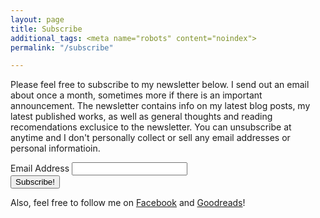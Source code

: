 ```yaml
---
layout: page
title: Subscribe
additional_tags: <meta name="robots" content="noindex">
permalink: "/subscribe"

---
```

Please feel free to subscribe to my newsletter below. I send out an email about once a month, sometimes more if there is an important announcement. The newsletter contains info on my latest blog posts, my latest published works, as well as general thoughts and reading recomendations exclusice to the newsletter. You can unsubscribe at anytime and I don't personally collect or sell any email addresses or personal informatioin.

<div class="form-container">
<form name="subscribe" aria-label="sign up for my newsletter" method="POST" action="https://tinyletter.com/LindaJuliano" target="popupwindow" onsubmit="window.open('https://tinyletter.com/LindaJuliano', 'popupwindow', 'scrollbars=yes,width=800,height=600');return true">
<label for="email">Email Address</label>
<input type="email" id="email" name="_replyto" class="full-width"><br>
<input type="submit" value="Subscribe!" class="button">
</form>
</div>

Also, feel free to follow me on [Facebook](https://www.facebook.com/Linda-Juliano-284917614896217/) and [Goodreads](https://www.goodreads.com/author/show/5766033.Linda_Juliano)!